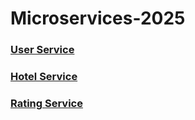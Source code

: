 # Microservices-2025


### <a href="https://github.com/daadestroyer/Microservices-2025/tree/main/microservices-lcwd/user-service">User Service</a>

### <a href="https://github.com/daadestroyer/Microservices-2025/tree/main/microservices-lcwd/hotelservice"> Hotel Service</a>

### <a href="https://github.com/daadestroyer/Microservices-2025/tree/main/microservices-lcwd/ratingservice">Rating Service</a>